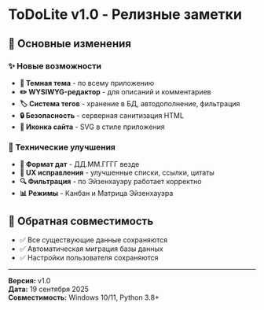 # ToDoLite v1.0 - Релизные заметки

## 🎉 Основные изменения

### ✨ Новые возможности
- **🌙 Темная тема** - по всему приложению
- **✏️ WYSIWYG-редактор** - для описаний и комментариев
- **🏷️ Система тегов** - хранение в БД, автодополнение, фильтрация
- **🔒 Безопасность** - серверная санитизация HTML
- **📱 Иконка сайта** - SVG в стиле приложения

### 🔧 Технические улучшения
- **📅 Формат дат** - ДД.ММ.ГГГГ везде
- **🎨 UX исправления** - улучшенные списки, ссылки, цитаты
- **🔍 Фильтрация** - по Эйзенхауэру работает корректно
- **📊 Режимы** - Канбан и Матрица Эйзенхауэра

## 🔄 Обратная совместимость
- ✅ Все существующие данные сохраняются
- ✅ Автоматическая миграция базы данных
- ✅ Настройки пользователя сохраняются

---

**Версия:** v1.0  
**Дата:** 19 сентября 2025  
**Совместимость:** Windows 10/11, Python 3.8+